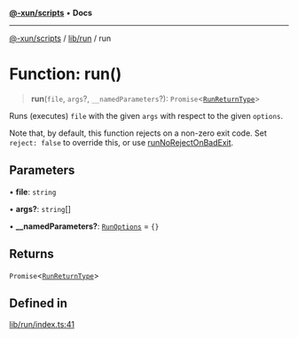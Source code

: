 [**@-xun/scripts**](../../../README.md) • **Docs**

***

[@-xun/scripts](../../../README.md) / [lib/run](../README.md) / run

# Function: run()

> **run**(`file`, `args`?, `__namedParameters`?): `Promise`\<[`RunReturnType`](../type-aliases/RunReturnType.md)\>

Runs (executes) `file` with the given `args` with respect to the given
`options`.

Note that, by default, this function rejects on a non-zero exit code.
Set `reject: false` to override this, or use [runNoRejectOnBadExit](runNoRejectOnBadExit.md).

## Parameters

• **file**: `string`

• **args?**: `string`[]

• **\_\_namedParameters?**: [`RunOptions`](../type-aliases/RunOptions.md) = `{}`

## Returns

`Promise`\<[`RunReturnType`](../type-aliases/RunReturnType.md)\>

## Defined in

[lib/run/index.ts:41](https://github.com/Xunnamius/xscripts/blob/fc291d92ca0fdd07ba7e5cb19471e1a974cabac7/lib/run/index.ts#L41)
